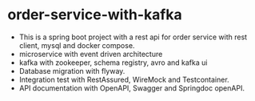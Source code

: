 # order-service-with-kafka  

- This is a spring boot project with a rest api for order service with rest client, mysql and docker compose.
- microservice with event driven architecture  
- kafka with zookeeper, schema registry, avro and kafka ui
- Database migration with flyway.  
- Integration test with RestAssured, WireMock and Testcontainer.
- API documentation with OpenAPI, Swagger and Springdoc openAPI.
